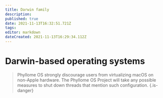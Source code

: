 ```yaml
---
title: Darwin family
description: 
published: true
date: 2021-11-13T16:32:51.721Z
tags: 
editor: markdown
dateCreated: 2021-11-13T16:29:34.112Z
---
```


# Darwin-based operating systems

> Phyllome OS strongly discourage users from virtualizing macOS on non-Apple hardware. The Phyllome OS Project will take any possible measures to shut down  threads that mention such configuration.
{.is-danger}


